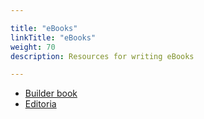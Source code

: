 ```yaml
---

title: "eBooks"  
linkTitle: "eBooks"  
weight: 70  
description: Resources for writing eBooks

---
```


*   [Builder book](https://builderbook.org/)
*   [Editoria](https://editoria.pub/)
